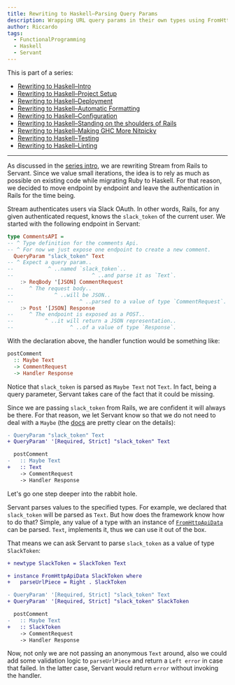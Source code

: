 ```yaml
---
title: Rewriting to Haskell–Parsing Query Params
description: Wrapping URL query params in their own types using FromHttpApiData
author: Riccardo
tags:
  - FunctionalProgramming
  - Haskell
  - Servant
---
```


This is part of a series:

- [Rewriting to Haskell–Intro](https://odone.io/posts/2020-02-26-rewriting-haskell-intro.html)
- [Rewriting to Haskell–Project Setup](https://odone.io/posts/2020-03-03-rewriting-haskell-setup.html)
- [Rewriting to Haskell–Deployment](https://odone.io/posts/2020-03-14-rewriting-haskell-server.html)
- [Rewriting to Haskell–Automatic Formatting](https://odone.io/posts/2020-03-19-rewriting-haskell-formatting.html)
- [Rewriting to Haskell–Configuration](https://odone.io/posts/2020-03-23-rewriting-haskell-configuration.html)
- [Rewriting to Haskell–Standing on the shoulders of Rails](https://odone.io/posts/2020-03-30-rails.html)
- [Rewriting to Haskell–Making GHC More Nitpicky](https://odone.io/posts/2020-04-06-ghc-options.html)
- [Rewriting to Haskell–Testing](https://odone.io/posts/2020-04-13-rewriting-haskell-testing.html)
- [Rewriting to Haskell–Linting](https://odone.io/posts/2020-04-20-rewriting-haskell-linting.html)

---

As discussed in the [series intro](https://odone.io/posts/2020-02-26-rewriting-haskell-intro.html), we are rewriting Stream from Rails to Servant. Since we value small iterations, the idea is to rely as much as possible on existing code while migrating Ruby to Haskell. For that reason, we decided to move endpoint by endpoint and leave the authentication in Rails for the time being.

Stream authenticates users via Slack OAuth. In other words, Rails, for any given authenticated request, knows the `slack_token` of the current user. We started with the following endpoint in Servant:

```hs
type CommentsAPI =
-- ^ Type definition for the comments Api.
-- ^ For now we just expose one endpoint to create a new comment.
  QueryParam "slack_token" Text
-- ^ Expect a query param..
--           ^ ..named `slack_token`..
--                         ^ ..and parse it as `Text`.
    :> ReqBody '[JSON] CommentRequest
--     ^ The request body..
--             ^ ..will be JSON..
--                     ^ ..parsed to a value of type `CommentRequest`.
    :> Post '[JSON] Response
--     ^ The endpoint is exposed as a POST..
--          ^ ..it will return a JSON representation..
--                  ^ ..of a value of type `Response`.
```

With the declaration above, the handler function would be something like:

```hs
postComment
  :: Maybe Text
  -> CommentRequest
  -> Handler Response
```

Notice that `slack_token` is parsed as `Maybe Text` not `Text`. In fact, being a query parameter, Servant takes care of the fact that it could be missing.

Since we are passing `slack_token` from Rails, we are confident it will always be there. For that reason, we let Servant know so that we do not need to deal with a `Maybe` (the [docs](https://hackage.haskell.org/package/servant-0.17/docs/Servant-API.html#t:QueryParams) are pretty clear on the details):

```diff
- QueryParam "slack_token" Text
+ QueryParam' '[Required, Strict] "slack_token" Text

  postComment
-   :: Maybe Text
+   :: Text
    -> CommentRequest
    -> Handler Response
```

Let's go one step deeper into the rabbit hole.

Servant parses values to the specified types. For example, we declared that `slack_token` will be parsed as `Text`. But how does the framework know how to do that? Simple, any value of a type with an instance of [`FromHttpApiData`](https://hackage.haskell.org/package/http-api-data-0.4.1.1/docs/Web-HttpApiData.html#t:FromHttpApiData) can be parsed. `Text`, implements it, thus we can use it out of the box.

That means we can ask Servant to parse `slack_token` as a value of type `SlackToken`:

```diff
+ newtype SlackToken = SlackToken Text

+ instance FromHttpApiData SlackToken where
+   parseUrlPiece = Right . SlackToken

- QueryParam' '[Required, Strict] "slack_token" Text
+ QueryParam' '[Required, Strict] "slack_token" SlackToken

  postComment
-   :: Maybe Text
+   :: SlackToken
    -> CommentRequest
    -> Handler Response
```

Now, not only we are not passing an anonymous `Text` around, also we could add some validation logic to `parseUrlPiece` and return a `Left error` in case that failed. In the latter case, Servant would return `error` without invoking the handler.

